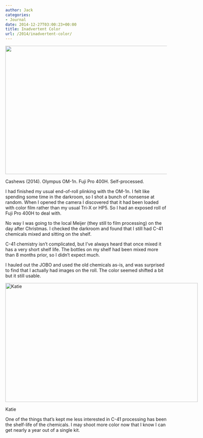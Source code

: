 ```yaml
---
author: Jack
categories:
- Journal
date: 2014-12-27T03:00:23+00:00
title: Inadvertent Color
url: /2014/inadvertent-color/
---
```


<img style="max-height: none; max-width: 100%;" src="/wp-content/uploads/2014/12/1_16113737601_a353134703_k.jpg" alt="" width="600" height="400" />

Cashews (2014). Olympus OM-1n. Fuji Pro 400H. Self-processed.

I had finished my usual end-of-roll plinking with the OM-1n. I felt like spending some time in the darkroom, so I shot a bunch of nonsense at random. When I opened the camera I discovered that it had been loaded with color film rather than my usual Tri-X or HP5. So I had an exposed roll of Fuji Pro 400H to deal with.

No way I was going to the local Meijer (they still to film processing) on the day after Christmas. I checked the darkroom and found that I still had C-41 chemicals mixed and sitting on the shelf.

C-41 chemistry isn’t complicated, but I’ve always heard that once mixed it has a very short shelf life. The bottles on my shelf had been mixed more than 8 months prior, so I didn’t expect much.

I hauled out the JOBO and used the old chemicals as-is, and was surprised to find that I actually had images on the roll. The color seemed shifted a bit but it still usable.

<div id="attachment_4106" style="width: 610px" class="wp-caption alignnone">
  <a href="/wp-content/uploads/2014/12/16113766001_528478e164_h-e1419769829676.jpg"><img class="size-full wp-image-4106" src="/wp-content/uploads/2014/12/16113766001_528478e164_h-e1419769829676.jpg" alt="Katie" width="600" height="371" /></a>
  
  <p class="wp-caption-text">
    Katie
  </p>
</div>

One of the things that’s kept me less interested in C-41 processing has been the shelf-life of the chemicals. I may shoot more color now that I know I can get nearly a year out of a single kit.